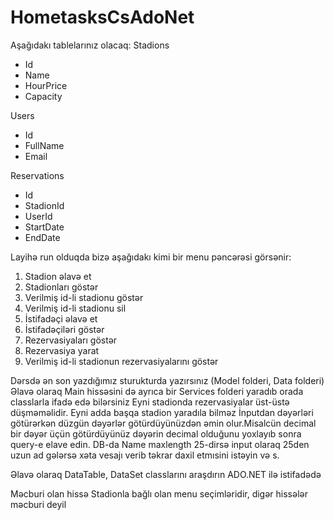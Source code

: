 # HometasksCsAdoNet

Aşağıdakı tablelarınız olacaq:
Stadions
 - Id
 - Name
 - HourPrice
 - Capacity

Users
 - Id
 - FullName
 - Email

Reservations
 - Id
 - StadionId
 - UserId
 - StartDate
 - EndDate



Layihə run olduqda bizə aşağıdakı kimi bir menu pəncərəsi görsənir:
 1. Stadion əlavə et
 2. Stadionları göstər
 3. Verilmiş id-li stadionu göstər
 4. Verilmiş id-li stadionu sil
 5. İstifadəçi əlavə et
 6. İstifadəçiləri göstər
 7. Rezervasiyaları göstər
 8. Rezervasiya yarat
 9. Verilmiş id-li stadionun rezervasiyalarını göstər


Dərsdə ən son yazdığımız sturukturda yazırsınız (Model folderi, Data folderi) Əlavə olaraq Main hissəsini də ayrıca bir Services folderi yaradıb orada classlarla ifadə edə bilərsiniz
 Eyni stadionda rezervasiyalar üst-üstə düşməməlidir.
 Eyni adda başqa stadion yaradıla bilməz
 İnputdan dəyərləri götürərkən düzgün dəyərlər götürdüyünüzdən əmin olur.Misalcün decimal bir dəyər üçün götürdüyünüz dəyərin decimal olduğunu yoxlayıb sonra query-e elave edin. DB-da Name maxlength 25-dirsə input olaraq 25den uzun ad gələrsə xəta vesajı verib təkrar daxil etmısini istəyin və s.

Əlavə olaraq DataTable, DataSet classlarını araşdırın ADO.NET ilə istifadədə


Məcburi olan hissə Stadionla bağlı olan menu seçimləridir, digər hissələr məcburi deyil
